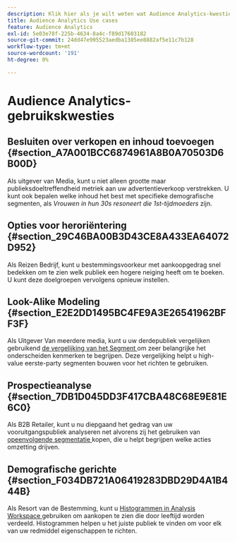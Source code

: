 ```yaml
---
description: Klik hier als je wilt weten wat Audience Analytics-kwesties zijn.
title: Audience Analytics Use cases
feature: Audience Analytics
exl-id: 5e03e78f-225b-4634-8a4c-f89d17603182
source-git-commit: 24dd47e995523aedba1385ee8882af5e11c7b128
workflow-type: tm+mt
source-wordcount: '191'
ht-degree: 0%

---
```


# Audience Analytics-gebruikskwesties

## Besluiten over verkopen en inhoud toevoegen {#section_A7A001BCC6874961A8B0A70503D6B00D}

Als uitgever van Media, kunt u niet alleen grootte maar publieksdoeltreffendheid metriek aan uw advertentieverkoop verstrekken. U kunt ook bepalen welke inhoud het best met specifieke demografische segmenten, als *Vrouwen in hun 30s resoneert die 1st-tijdmoeders* zijn.

## Opties voor heroriëntering {#section_29C46BA00B3D43CE8A433EA64072D952}

Als Reizen Bedrijf, kunt u bestemmingsvoorkeur met aankoopgedrag snel bedekken om te zien welk publiek een hogere neiging heeft om te boeken. U kunt deze doelgroepen vervolgens opnieuw instellen.

## Look-Alike Modeling {#section_E2E2DD1495BC4FE9A3E26541962BFF3F}

Als Uitgever Van meerdere media, kunt u uw derdepubliek vergelijken gebruikend [ de vergelijking van het Segment ](https://experienceleague.adobe.com/nl/docs/analytics/analyze/analysis-workspace/panels/segment-comparison/segment-comparison) om zeer belangrijke het onderscheiden kenmerken te begrijpen. Deze vergelijking helpt u high-value eerste-party segmenten bouwen voor het richten te gebruiken.

## Prospectieanalyse {#section_7DB1D045DD3F417CBA48C68E9E81E6C0}

Als B2B Retailer, kunt u nu diepgaand het gedrag van uw vooruitgangspubliek analyseren net alvorens zij het gebruiken van [ opeenvolgende segmentatie ](https://experienceleague.adobe.com/nl/docs/analytics/components/segmentation/segmentation-workflow/seg-sequential-build) kopen, die u helpt begrijpen welke acties omzetting drijven.

## Demografische gerichte {#section_F034DB721A06419283DBD29D4A1B444B}

Als Resort van de Bestemming, kunt u [ Histogrammen in Analysis Workspace ](https://experienceleague.adobe.com/nl/docs/analytics/analyze/analysis-workspace/visualizations/histogram) gebruiken om aankopen te zien die door leeftijd worden verdeeld. Histogrammen helpen u het juiste publiek te vinden om voor elk van uw redmiddel eigenschappen te richten.
